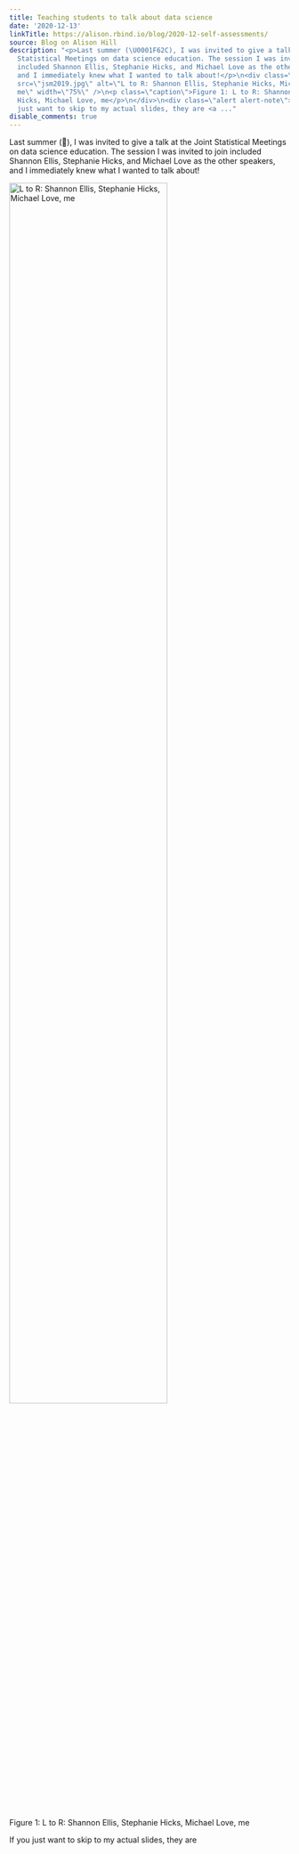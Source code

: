 ```yaml
---
title: Teaching students to talk about data science
date: '2020-12-13'
linkTitle: https://alison.rbind.io/blog/2020-12-self-assessments/
source: Blog on Alison Hill
description: "<p>Last summer (\U0001F62C), I was invited to give a talk at the Joint
  Statistical Meetings on data science education. The session I was invited to join
  included Shannon Ellis, Stephanie Hicks, and Michael Love as the other speakers,
  and I immediately knew what I wanted to talk about!</p>\n<div class=\"figure\">\n<img
  src=\"jsm2019.jpg\" alt=\"L to R: Shannon Ellis, Stephanie Hicks, Michael Love,
  me\" width=\"75%\" />\n<p class=\"caption\">Figure 1: L to R: Shannon Ellis, Stephanie
  Hicks, Michael Love, me</p>\n</div>\n<div class=\"alert alert-note\"> <div> If you
  just want to skip to my actual slides, they are <a ..."
disable_comments: true
---
```

<p>Last summer (😬), I was invited to give a talk at the Joint Statistical Meetings on data science education. The session I was invited to join included Shannon Ellis, Stephanie Hicks, and Michael Love as the other speakers, and I immediately knew what I wanted to talk about!</p>
<div class="figure">
<img src="jsm2019.jpg" alt="L to R: Shannon Ellis, Stephanie Hicks, Michael Love, me" width="75%" />
<p class="caption">Figure 1: L to R: Shannon Ellis, Stephanie Hicks, Michael Love, me</p>
</div>
<div class="alert alert-note"> <div> If you just want to skip to my actual slides, they are <a ...